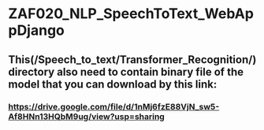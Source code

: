 # ZAF020_NLP_SpeechToText_WebAppDjango
## This(/Speech_to_text/Transformer_Recognition/) directory also need to contain binary file of the model that you can download by this link:
### https://drive.google.com/file/d/1nMj6fzE88VjN_sw5-Af8HNn13HQbM9ug/view?usp=sharing
